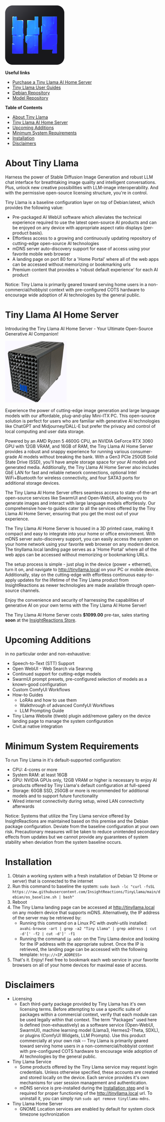 
![Tiny Llama Logo](web/static/android-chrome-192x192.png)

**Useful links**
- [Purchase a Tiny Llama AI Home Server](https://insightreactions.com/store)
- [Tiny Llama User Guides](https://tinyllama.insightreactions.com/guides)
- [Debian Repository](https://github.com/InsightReactions/debian.insightreactions.github.io)
- [Model Repository](https://huggingface.co/InsightReactions/TinyLlama)

**Table of Contents**
- [About Tiny Llama](#about-tiny-llama)
- [Tiny Llama AI Home Server](#tiny-llama-ai-home-server)
- [Upcoming Additions](#upcoming-additions)
- [Minimum System Requirements](#minimum-system-requirements)
- [Installation](#installation)
- [Disclaimers](#disclaimers)

# About Tiny Llama

Harness the power of Stable Diffusion Image Generation and robust LLM chat interface for breathtaking image quality and intelligent conversations. Plus, unlock new creative possibilities with LLM-image interoperability. And with the permissive open-source licensing structure, you're in control.

Tiny Llama is a baseline configuration layer on top of Debian:latest, which provides the following value:
- Pre-packaged AI WebUI software which alleviates the technical experience required to use the latest open-source AI products and can be enjoyed on any device with appropriate aspect ratio displays (per-product basis).
- Effortless access to a growing and continuously updating repository of cutting-edge open-source AI technologies
- mDNS server auto-discovery support for ease of access using your favorite mobile web browser
- A landing page on port 80 for a 'Home Portal' where all of the web apps can be accessed without memorizing or bookmarking urls
- Premium content that provides a 'robust default experience' for each AI product

Notice: Tiny Llama is primarily geared toward serving home users in a non-commercial/hobbyist context with pre-configured COTS hardware to encourage wide adoption of AI technologies by the general public.

# Tiny Llama AI Home Server

Introducing the Tiny Llama AI Home Server - Your Ultimate Open-Source Generative AI Companion!

<img src="./assets/product-photo-a.png" alt="Tiny Llama AI Home Server 2024" width=200>

Experience the power of cutting-edge image generation and large language models with our affordable, plug-and-play Mini-ITX PC. This open-source solution is perfect for users who are familiar with generative AI technologies like ChatGPT and Midjourney/DALL-E but prefer the privacy and control of local computing and user data storage.

Powered by an AMD Ryzen 5 4600G CPU, an NVIDIA GeForce RTX 3060 GPU with 12GB VRAM, and 16GB of RAM, the Tiny Llama AI Home Server provides a robust and snappy experience for running various consumer-grade AI models without breaking the bank. With a Gen3 PCIe 250GB Solid State Drive (SSD), you'll have ample storage space for your AI models and generated media. Additionally, the Tiny Llama AI Home Server also includes GbE LAN for fast and reliable network connections, optional Intel WiFi+Bluetooth for wireless connectivity, and four SATA3 ports for additional storage devices.

The Tiny Llama AI Home Server offers seamless access to state-of-the-art open-source services like SwarmUI and Open-WebUI, allowing you to generate images and interact with large language models effortlessly. Our comprehensive how-to guides cater to all the services offered by the Tiny Llama AI Home Server, ensuring that you get the most out of your experience.

The Tiny Llama AI Home Server is housed in a 3D printed case, making it compact and easy to integrate into your home or office environment. With mDNS server auto-discovery support, you can easily access the system on your home network using your favorite web browser on any modern device. The tinyllama.local landing page serves as a 'Home Portal' where all of the web apps can be accessed without memorizing or bookmarking URLs.

The setup process is simple - just plug in the device (power + ethernet), turn it on, and navigate to http://tinyllama.local on your PC or mobile device. Additionally, stay on the cutting-edge with effortless continuous easy-to-apply updates for the lifetime of the Tiny Llama product from InsightReactions as newer technologies are made available through open-source channels.

Enjoy the convenience and security of harnessing the capabilities of generative AI on your own terms with the Tiny Llama AI Home Server!

The Tiny Llama AI Home Server costs **$1099.00** pre-tax, sales starting **soon** at the [InsightReactions Store](https://insightreactions.com/store).

# Upcoming Additions 

in no particular order and non-exhaustive:
- Speech-to-Text (STT) Support
- Open WebUI - Web Search via Searxng
- Continued support for cutting-edge models
- SwarmUI prompt presets, pre-configured selection of models as a known-good configuration
- Custom ComfyUI Workflows
- How-to Guides
  - LoRAs and how to use them
  - Walkthrough of advanced ComfyUI Workflows
  - LLM Prompting Guide
- Tiny Llama Website (tlweb) plugin add/remove gallery on the device landing page to manage the system configuration
- Civit.ai native integration

# Minimum System Requirements

To run Tiny Llama in it's default-supported configuration:
- CPU: 4-cores or more
- System RAM: at least 16GB
- GPU: NVIDIA GPUs only, 12GB VRAM or higher is necessary to enjoy AI products offered by Tiny Llama's default configuration at full-speed
- Storage: 60GB SSD, 250GB or more is recommended for additional models and to support future functionality
- Wired internet connectivity during setup, wired LAN connectivity afterwards

Notice: Systems that utilize the Tiny Llama service offered by InsightReactions are maintained based on this premise and the Debian package configuration. Deviate from the baseline configuration at your own risk. Precautionary measures will be taken to reduce unintended secondary effects from updates but we cannot provide any guarantees of system stability when deviation from the system baseline occurs.

# Installation

1. Obtain a working system with a fresh installation of Debian 12 (Home or server) that is connected to the internet
2. Run this command to baseline the system: `sudo bash -lc "curl -fsSL https://raw.githubusercontent.com/InsightReactions/TinyLlama/main/debian/os_baseline.sh | bash"`
3. Reboot
4. The Tiny Llama landing page can be accessed at http://tinyllama.local on any modern device that supports mDNS. Alternatively, the IP address of the server may be retrieved by: 
   - Running this command on a Linux PC with *avahi-utils* installed: `avahi-browse -art | grep -a2 "Tiny Llama" | grep address | cut -d'[' -f2 | cut -d']' -f1`
   - Running the command `ip addr` on the Tiny Llama device and looking for the IP address with the appropriate subnet. Once the IP is retrieved, the landing page can be accessed with the following template: `http://<IP_ADDRESS>` 
5. That's it. Enjoy! Feel free to bookmark each web service in your favorite browsers on all of your home devices for maximal ease of access.

# Disclaimers

- Licensing
  - Each third-party package provided by Tiny Llama has it's own licensing terms. Before attempting to use a specific suite of packages within a commercial context, verify that each module can be used legally within that context. The term "Packages" used here is defined (non-exhaustively) as a software service (Open-WebUI, SwarmUI), machine learning model (Llama3, Hermes2-Theta, SDXL), or plugins (ComfyUI Widgets, LLM Prompts). Use this product commercially at your own risk -- Tiny Llama is primarily geared toward serving home users in a non-commercial/hobbyist context with pre-configured COTS hardware to encourage wide adoption of AI technologies by the general public.
- Tiny Llama Service
  - Some products offered by the Tiny Llama service may request login credentials. Unless otherwise specified, these accounts are created and stored locally on the device. Each service provides it's own mechanisms for user session management and authentication.
  - mDNS service is pre-installed during the [Installation step](#installation) and is required for proper functioning of the http://tinyllama.local url. To uninstall it, you can simply run `sudo apt remove tinyllama-mdns`.
- Tiny Llama Home Server
  - GNOME Location services are enabled by default for system clock timezone sychronization
